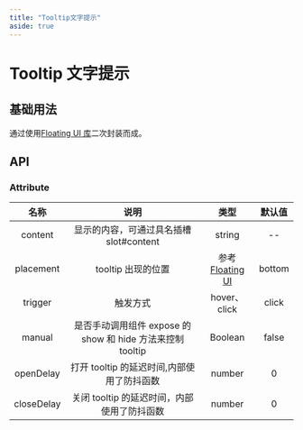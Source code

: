 ```yaml
---
title: "Tooltip文字提示"
aside: true
---
```


# Tooltip 文字提示

## 基础用法

通过使用[Floating UI 库](https://floating-ui.com/)二次封装而成。

<preview path="../../demo/tooltip.vue" title="tooltip文字提示"></preview>

## API

### Attribute

|    名称    |                            说明                            |                                类型                                 | 默认值 |
| :--------: | :--------------------------------------------------------: | :-----------------------------------------------------------------: | :----: |
|  content   |          显示的内容，可通过具名插槽 slot#content           |                               string                                |   --   |
| placement  |                     tooltip 出现的位置                     | 参考[Floating UI](https://floating-ui.com/docs/tutorial#placements) | bottom |
|  trigger   |                          触发方式                          |                            hover、click                             | click  |
|   manual   | 是否手动调用组件 expose 的 show 和 hide 方法来控制 tooltip |                               Boolean                               | false  |
| openDelay  |         打开 tooltip 的延迟时间,内部使用了防抖函数         |                               number                                |   0    |
| closeDelay |        关闭 tooltip 的延迟时间，内部使用了防抖函数         |                               number                                |   0    |
